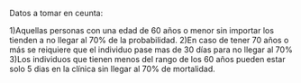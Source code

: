 Datos a tomar en ceunta:

1)Aquellas personas con una edad de 60 años o menor sin importar los tienden a no llegar al 70% de la probabilidad.
2)En caso de tener 70 años o más se reiquiere que el individuo  pase mas de 30 días para no llegar al 70%
3)Los individuos que tienen menos del rango de los 60 años pueden estar solo 5 dias en la clínica sin llegar al 70% de mortalidad.
